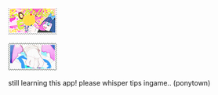 ![image alt](https://github.com/Americxne-101/Americxne-101/blob/a03ce0486234d6a4a6998423c87a959dc4338004/tumblr_pw9859VfCE1xbgu08o7_100.gif)





         
![image alt](https://github.com/Americxne-101/Americxne-101/blob/41c92412dd23ec2e0f62916d4d60a00bec45adbd/tumblr_pw9859VfCE1xbgu08o6_100.gif)


still learning this app!
   please whisper tips ingame.. (ponytown)

    
